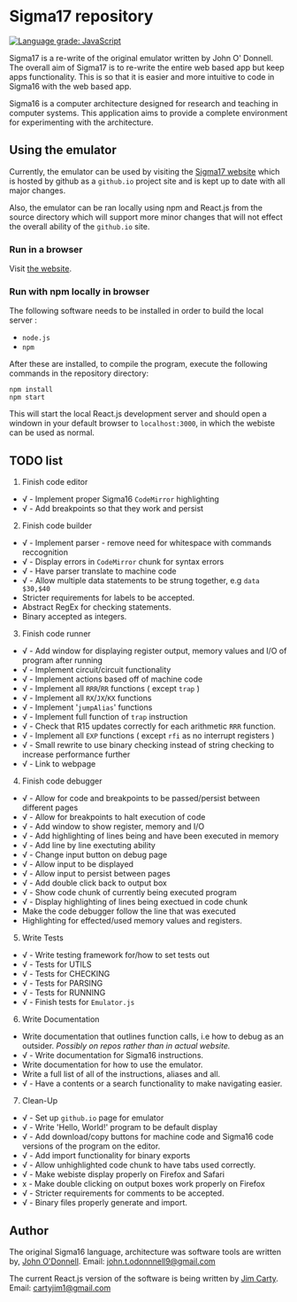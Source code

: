 # Sigma17 repository

[![Language grade: JavaScript](https://img.shields.io/lgtm/grade/javascript/g/QuestioWo/Sigma17.svg?logo=lgtm&logoWidth=18)](https://lgtm.com/projects/g/QuestioWo/Sigma17/context:javascript)

Sigma17 is a re-write of the original emulator written by John O' Donnell. The overall aim of Sigma17 is to re-write the entire web based app but keep apps functionality. This is so that it is easier and more intuitive to code in Sigma16 with the web based app. 

Sigma16 is a computer architecture designed for research and teaching in computer systems.  This application aims to provide a complete environment for experimenting with the architecture.

## Using the emulator

Currently, the emulator can be used by visiting the [Sigma17 website](https://questiowo.github.io/Sigma17) which is hosted by github as a `github.io` project site and is kept up to date with all major changes.

Also, the emulator can be ran locally using npm and React.js from the source directory which will support more minor changes that will not effect the overall ability of the `github.io` site.

### Run in a browser

Visit [the website](https://questiowo.github.io/Sigma17).

### Run with npm locally in browser

The following software needs to be installed in order to build the local server :

* `node.js`
* `npm`

After these are installed, to compile the program, execute the following commands in the repository directory:

```shell
npm install
npm start
```

This will start the local React.js development server and should open a windown in your default browser to `localhost:3000`, in which the webiste can be used as normal.

## TODO list

1. Finish code editor
* √ - Implement proper Sigma16 `CodeMirror` highlighting
* √ - Add breakpoints so that they work and persist

2. Finish code builder
* √ - Implement parser - remove need for whitespace with commands reccognition
* √ - Display errors in `CodeMirror` chunk for syntax errors
* √ - Have parser translate to machine code
* √ - Allow multiple data statements to be strung together, e.g `data $30,$40`
* Stricter requirements for labels to be accepted.
* Abstract RegEx for checking statements.
* Binary accepted as integers.

3. Finish code runner
* √ - Add window for displaying register output, memory values and I/O of program after running
* √ - Implement circuit/circuit functionality
* √ - Implement actions based off of machine code
* √ - Implement all `RRR`/`RR` functions ( except `trap` )
* √ - Implement all `RX`/`JX`/`KX` functions
* √ - Implement '`jumpAlias`' functions
* √ - Implement full function of `trap` instruction
* √ - Check that R15 updates correctly for each arithmetic `RRR` function.
* √ - Implement all `EXP` functions ( except `rfi` as no interrupt registers )
* √ - Small rewrite to use binary checking instead of string checking to increase performance further
* √ - Link to webpage

4. Finish code debugger
* √ - Allow for code and breakpoints to be passed/persist between different pages
* √ - Allow for breakpoints to halt execution of code
* √ - Add window to show register, memory and I/O
* √ - Add highlighting of lines being and have been executed in memory
* √ - Add line by line exectuting ability
* √ - Change input button on debug page
* √ - Allow input to be displayed
* √ - Allow input to persist between pages
* √ - Add double click back to output box
* √ - Show code chunk of currently being executed program
* √ - Display highlighting of lines being exectued in code chunk
* Make the code debugger follow the line that was executed
* Highlighting for effected/used memory values and registers.

5. Write Tests
* √ - Write testing framework for/how to set tests out
* √ - Tests for UTILS
* √ - Tests for CHECKING
* √ - Tests for PARSING
* √ - Tests for RUNNING
* √ - Finish tests for `Emulator.js`

6. Write Documentation
* Write documentation that outlines function calls, i.e how to debug as an outsider. *Possibly on repos rather than in actual website.*
* √ - Write documentation for Sigma16 instructions.
* Write documentation for how to use the emulator.
* Write a full list of all of the instructions, aliases and all.
* √ - Have a contents or a search functionality to make navigating easier.

7. Clean-Up
* √ - Set up `github.io` page for emulator
* √ - Write 'Hello, World!' program to be default display
* √ - Add download/copy buttons for machine code and Sigma16 code versions of the program on the editor.
* √ - Add import functionality for binary exports
* √ - Allow unhighlighted code chunk to have tabs used correctly.
* √ - Make webiste display properly on Firefox and Safari
* x - Make double clicking on output boxes work properly on Firefox
* √ - Stricter requirements for comments to be accepted.
* √ - Binary files properly generate and import.

## Author

The original Sigma16 language, architecture was software tools are written by, [John O'Donnell](https://jtod.github.io/index.html). Email: john.t.odonnnell9@gmail.com

The current React.js version of the software is being written by [Jim Carty](https://questiowo.github.io). Email: cartyjim1@gmail.com
